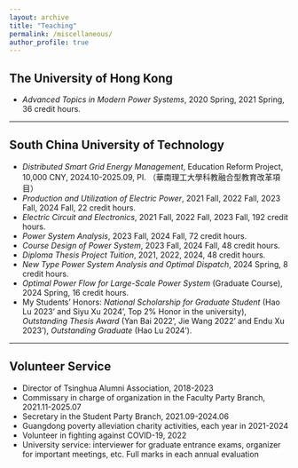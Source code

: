 ```yaml
---
layout: archive
title: "Teaching"
permalink: /miscellaneous/
author_profile: true
---
```


## The University of Hong Kong
-  *Advanced Topics in Modern Power Systems*, 2020 Spring, 2021 Spring, 36 credit hours.

---

## South China University of Technology
- *Distributed Smart Grid Energy Management*, Education Reform Project, 10,000 CNY, 2024.10-2025.09, PI. （華南理工大學科教融合型教育改革項目）
- *Production and Utilization of Electric Power*, 2021 Fall, 2022 Fall, 2023 Fall, 2024 Fall, 22 credit hours.
- *Electric Circuit and Electronics*, 2021 Fall, 2022 Fall, 2023 Fall, 192 credit hours.
- *Power System Analysis*, 2023 Fall, 2024 Fall, 72 credit hours.
- *Course Design of Power System*, 2023 Fall, 2024 Fall, 48 credit hours.
- *Diploma Thesis Project Tuition*, 2021, 2022, 2024, 48 credit hours.
- *New Type Power System Analysis and Optimal Dispatch*, 2024 Spring, 8 credit hours.
- *Optimal Power Flow for Large-Scale Power System* (Graduate Course), 2024 Spring, 16 credit hours.
- My Students’ Honors: *National Scholarship for Graduate Student* (Hao Lu 2023’ and Siyu Xu 2024’, Top 2% Honor in the university), *Outstanding Thesis Award* (Yan Bai 2022’, Jie Wang 2022’ and Endu Xu 2023’), *Outstanding Graduate* (Hao Lu 2024’).

---
## Volunteer Service
- Director of Tsinghua Alumni Association, 2018-2023
- Commissary in charge of organization in the Faculty Party Branch, 2021.11-2025.07
- Secretary in the Student Party Branch, 2021.09-2024.06
- Guangdong poverty alleviation charity activities, each year in 2021-2024
- Volunteer in fighting against COVID-19, 2022
- University service: interviewer for graduate entrance exams, organizer for important meetings, etc. Full marks in each annual evaluation
